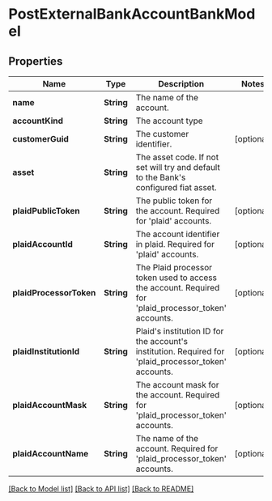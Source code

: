# PostExternalBankAccountBankModel

## Properties
Name | Type | Description | Notes
------------ | ------------- | ------------- | -------------
**name** | **String** | The name of the account. | 
**accountKind** | **String** | The account type | 
**customerGuid** | **String** | The customer identifier. | [optional] 
**asset** | **String** | The asset code. If not set will try and default to the Bank&#39;s configured fiat asset. | 
**plaidPublicToken** | **String** | The public token for the account. Required for &#39;plaid&#39; accounts. | [optional] 
**plaidAccountId** | **String** | The account identifier in plaid. Required for &#39;plaid&#39; accounts. | [optional] 
**plaidProcessorToken** | **String** | The Plaid processor token used to access the account. Required for &#39;plaid_processor_token&#39; accounts. | [optional] 
**plaidInstitutionId** | **String** | Plaid&#39;s institution ID for the account&#39;s institution. Required for &#39;plaid_processor_token&#39; accounts. | [optional] 
**plaidAccountMask** | **String** | The account mask for the account. Required for &#39;plaid_processor_token&#39; accounts. | [optional] 
**plaidAccountName** | **String** | The name of the account. Required for &#39;plaid_processor_token&#39; accounts. | [optional] 

[[Back to Model list]](../README.md#documentation-for-models) [[Back to API list]](../README.md#documentation-for-api-endpoints) [[Back to README]](../README.md)


